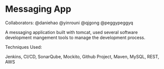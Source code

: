 # Messaging App

Collaborators: @daniehao @yinrouni @qjgong @peggypeggyq

A messaging application built with tomcat, used several software development mangement tools to manage the development process.

Techniques Used:

Jenkins, CI/CD, SonarQube, Mockito, Github Project, Maven, MySQL, REST, AWS
